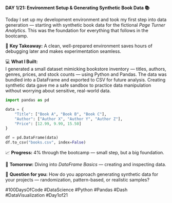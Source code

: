 **DAY 1/21: Environment Setup & Generating Synthetic Book Data 📚**  

Today I set up my development environment and took my first step into data generation — starting with synthetic book data for the fictional *Page Turner Analytics*. This was the foundation for everything that follows in the bootcamp.  

🎯 **Key Takeaway:** A clean, well-prepared environment saves hours of debugging later and makes experimentation seamless.  

💻 **What I Built:**  
I generated a small dataset mimicking bookstore inventory — titles, authors, genres, prices, and stock counts — using Python and Pandas. The data was bundled into a DataFrame and exported to CSV for future analysis. Creating synthetic data gave me a safe sandbox to practice data manipulation without worrying about sensitive, real-world data.  

```python
import pandas as pd  

data = {
    "Title": ["Book A", "Book B", "Book C"],
    "Author": ["Author X", "Author Y", "Author Z"],
    "Price": [12.99, 9.99, 15.50]
}

df = pd.DataFrame(data)
df.to_csv("books.csv", index=False)
```

📈 **Progress:** 4% through the bootcamp — small step, but a big foundation.  

🚀 **Tomorrow:** Diving into *DataFrame Basics* — creating and inspecting data.  

💬 **Question for you:** How do you approach generating synthetic data for your projects — randomization, pattern-based, or realistic samples?  

#100DaysOfCode #DataScience #Python #Pandas #Dash #DataVisualization #Day1of21